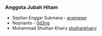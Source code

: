 ### Anggota Jubah Hitam
* Septian Enggar Sukmana - [arsenewe](https://github.com/arsenewe)
* Noprianto - [0d3ng](https://github.com/0d3ng)
* Muhammad Shulhan Khairy [shulhankhairy](https://github.com/shulhankhairy)
